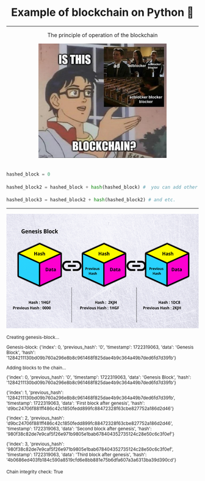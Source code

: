 <h1 align="center">Example of blockchain on Python 🐍</h1>

<hr>

<p align="center">The principle of operation of the blockchain</p>

<p align="center">
<img src="assets/meme_1.png" height="300">
</p>


```python

hashed_block = 0

hashed_block2 = hashed_block + hash(hashed_block) #  you can add other data (not principal)

hashed_block3 = hashed_block2 + hash(hashed_block2) # and etc.

```

<hr>

<p align="center">
<img src="assets/tech_description_1.png" height="300">
</p>
<small>
<p>
Creating genesis-block...
</p>

<p>
Genesis-block:  {'index': 0, 'previous_hash': '0', 'timestamp': 1722319063, 'data': 'Genesis Block', 'hash': '1284211130bd09b760a296e8b8c961468f825dae4b9c364a49b7ded6fd7d39fb'}

<p>
Adding blocks to the chain...
<p>
{'index': 0, 'previous_hash': '0', 'timestamp': 1722319063, 'data': 'Genesis Block', 'hash': '1284211130bd09b760a296e8b8c961468f825dae4b9c364a49b7ded6fd7d39fb'}
<p>
{'index': 1, 'previous_hash': '1284211130bd09b760a296e8b8c961468f825dae4b9c364a49b7ded6fd7d39fb', 'timestamp': 1722319063, 'data': 'First block after genesis', 'hash': 'd9bc24706f881ff486c42c1850fedd899fc88472328f63cbe827752a186d2d46'}
<p>
{'index': 2, 'previous_hash': 'd9bc24706f881ff486c42c1850fedd899fc88472328f63cbe827752a186d2d46', 'timestamp': 1722319063, 'data': 'Second block after genesis', 'hash': '980f38c82de7e9caf5f26e971b9805e1bab678404352735124c28e50c6c3f0ef'}
<p>
{'index': 3, 'previous_hash': '980f38c82de7e9caf5f26e971b9805e1bab678404352735124c28e50c6c3f0ef', 'timestamp': 1722319063, 'data': 'Third block after genesis', 'hash': '4b0686ed403fb184c590a8519cfd6e8bb881e75b6dfa607a3a6313ba39d390cd'}
<p>
Chain integrity check:  True
</small>
